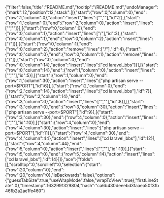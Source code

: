 {"filter":false,"title":"README.md","tooltip":"/README.md","undoManager":{"mark":12,"position":12,"stack":[[{"start":{"row":0,"column":0},"end":{"row":1,"column":0},"action":"insert","lines":["",""],"id":2},{"start":{"row":1,"column":0},"end":{"row":2,"column":0},"action":"insert","lines":["",""]}],[{"start":{"row":0,"column":0},"end":{"row":0,"column":1},"action":"insert","lines":["/"],"id":3},{"start":{"row":0,"column":1},"end":{"row":0,"column":2},"action":"insert","lines":["/"]}],[{"start":{"row":0,"column":1},"end":{"row":0,"column":2},"action":"remove","lines":["/"],"id":4},{"start":{"row":0,"column":0},"end":{"row":0,"column":1},"action":"remove","lines":["/"]},{"start":{"row":0,"column":0},"end":{"row":0,"column":14},"action":"insert","lines":["cd laravel_bbs"]}],[{"start":{"row":0,"column":14},"end":{"row":1,"column":0},"action":"insert","lines":["",""],"id":5}],[{"start":{"row":1,"column":0},"end":{"row":1,"column":30},"action":"insert","lines":["php artisan serve --port=$PORT"],"id":6}],[{"start":{"row":2,"column":0},"end":{"row":2,"column":14},"action":"insert","lines":["cd laravel_bbs"],"id":7}],[{"start":{"row":2,"column":14},"end":{"row":3,"column":0},"action":"insert","lines":["",""],"id":8}],[{"start":{"row":3,"column":0},"end":{"row":3,"column":30},"action":"insert","lines":["php artisan serve --port=$PORT"],"id":9}],[{"start":{"row":3,"column":30},"end":{"row":4,"column":0},"action":"insert","lines":["",""],"id":10}],[{"start":{"row":4,"column":0},"end":{"row":4,"column":30},"action":"insert","lines":["php artisan serve --port=$PORT"],"id":11}],[{"start":{"row":4,"column":30},"end":{"row":4,"column":44},"action":"insert","lines":["cd laravel_bbs"],"id":12}],[{"start":{"row":4,"column":44},"end":{"row":5,"column":0},"action":"insert","lines":["",""],"id":13}],[{"start":{"row":5,"column":0},"end":{"row":5,"column":14},"action":"insert","lines":["cd laravel_bbs"],"id":14}]]},"ace":{"folds":[],"scrolltop":0,"scrollleft":0,"selection":{"start":{"row":20,"column":0},"end":{"row":20,"column":0},"isBackwards":false},"options":{"guessTabSize":true,"useWrapMode":false,"wrapToView":true},"firstLineState":0},"timestamp":1632991329804,"hash":"ca6b430deeebd3faaea50f3fb46fb2a2ae1fe460"}